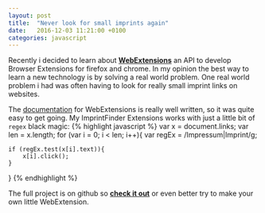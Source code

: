 ```yaml
---
layout: post
title:  "Never look for small imprints again"
date:   2016-12-03 11:21:00 +0100
categories: javascript
---
```

Recently i decided to learn about [**WebExtensions**](https://developer.mozilla.org/en-US/Add-ons/WebExtensions) an API to develop Browser Extensions for firefox and chrome.
In my opinion the best way to learn a new technology is by solving a real world problem. One real world problem i had was often having 
to look for really small imprint links on websites. 

The [documentation](https://developer.mozilla.org/en-US/Add-ons/WebExtensions) for WebExtensions is really well written, so it was quite easy to get going.
My ImprintFinder Extensions works with just a little bit of `regex` black magic:
{% highlight javascript %}
var x = document.links;
var len = x.length;
for (var i = 0; i < len; i++){
var regEx = /Impressum|Imprint/g;

	if (regEx.test(x[i].text)){
		x[i].click();
	}
}
{% endhighlight %}

The full project is on github so [**check it out**](https://github.com/Horv87/ImprintFinder) or even better try to make your own little WebExtension.
